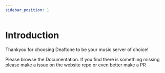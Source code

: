 ```yaml
---
sidebar_position: 1
---
```


# Introduction

Thankyou for choosing Deaftone to be your music server of choice!

Please browse the Documentation. If you find there is something missing please make a issue on the website repo or even better make a PR

